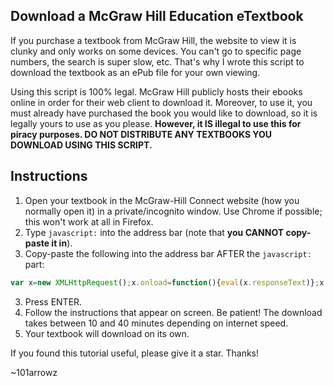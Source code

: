 Download a McGraw Hill Education eTextbook
---
If you purchase a textbook from McGraw Hill, the website to view it is clunky and only works on some devices.
You can't go to specific page numbers, the search is super slow, etc.
That's why I wrote this script to download the textbook as an ePub file for your own viewing.

Using this script is 100% legal. McGraw Hill publicly hosts their ebooks online in order for their web client to
download it. Moreover, to use it, you must already have purchased the book you would like to download, so it is
legally yours to use as you please. **However, it IS illegal to use this for piracy purposes. DO NOT DISTRIBUTE
ANY TEXTBOOKS YOU DOWNLOAD USING THIS SCRIPT.**

## Instructions
1. Open your textbook in the McGraw-Hill Connect website (how you normally open it) in a private/incognito window.
Use Chrome if possible; this won't work at all in Firefox.
2. Type `javascript:` into the address bar (note that **you CANNOT copy-paste it in**).
2. Copy-paste the following into the address bar AFTER the `javascript:` part:
```js
var x=new XMLHttpRequest();x.onload=function(){eval(x.responseText)};x.open('GET','https://gist.githubusercontent.com/101arrowz/88156556326106a6ccd58ecb4526498c/raw/script.js');x.send();
```
3. Press ENTER.
4. Follow the instructions that appear on screen. Be patient! The download takes between 10 and 40 minutes depending on internet speed.
5. Your textbook will download on its own.

If you found this tutorial useful, please give it a star. Thanks!

~101arrowz